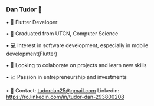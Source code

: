 ### Dan Tudor 👋
• 📱 Flutter Developer

• 📓 Graduated from UTCN, Computer Science

• 💻 Interest in software development, especially in mobile development(Flutter)

• 👀 Looking to colaborate on projects and learn new skills

• 📈 Passion in entrepreneurship and investments

• 📧 Contact: tudordan25@gmail.com Linkedin: https://ro.linkedin.com/in/tudor-dan-293800208
